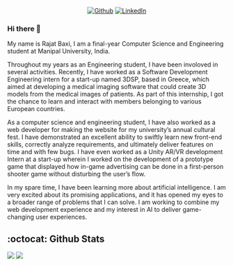 <!--
**Rajatino16/Rajatino16** is a ✨ _special_ ✨ repository because its `README.md` (this file) appears on your GitHub profile.

Here are some ideas to get you started:

- 🔭 I’m currently working on ...
- 🌱 I’m currently learning ...
- 👯 I’m looking to collaborate on ...
- 🤔 I’m looking for help with ...
- 💬 Ask me about ...
- 📫 How to reach me: ...
- 😄 Pronouns: ...
- ⚡ Fun fact: ...
-->
<div >

 
<!-- ![Github](https://user-images.githubusercontent.com/51144829/133453643-c01a04d0-9402-47e1-8933-74a85e1b2d1d.jpg) -->

<p align="center">
 <a href="https://github.com/Rajatino16" target="_blank"><img alt="Github" src="https://img.shields.io/badge/GitHub-%2312100E.svg?&style=for-the-badge&logo=Github&logoColor=white" /></a> 
 <a href="https://www.linkedin.com/in/rajat-baxi-68041716a/" target="_blank"><img alt="LinkedIn" src="https://img.shields.io/badge/linkedin-%230077B5.svg?&style=for-the-badge&logo=linkedin&logoColor=white" /></a> 
</p>
 
</p>
<div>
  
  ### Hi there 👋
My name is Rajat Baxi, I am a final-year Computer Science and Engineering student at Manipal University, India. 
 
Throughout my years as an Engineering student, I have been involoved in several activities. Recently, I have worked as a Software Development Engineering intern for a start-up named 3DSP, based in Greece, which aimed at developing a medical imaging software that could create 3D models from the medical images of patients. As part of this internship, I got the chance to learn and interact with members belonging to various European countries. 

As a computer science and engineering student, I have also worked as a web developer for making the website for my university’s annual cultural fest. I have demonstrated an excellent ability to swiftly learn new front-end skills, correctly analyze requirements, and ultimately deliver features on time and with few bugs. I have even worked as a Unity AR/VR development Intern at a start-up wherein I worked on the development of a prototype game that displayed how in-game advertising can be done in a first-person shooter game without disturbing the user’s flow. 

In my spare time, I have been learning more about artificial intelligence. I am very excited about its promising applications, and it has opened my eyes to a broader range of problems that I can solve. I am working to combine my web development experience and my interest in AI to deliver game-changing user experiences. 


## :octocat: Github Stats 
 
 
[![](https://github-readme-stats.vercel.app/api?username=Rajatino16&count_private=true)](https://github.com/Rajatino16/github-readme-stats)
[![](https://github-readme-stats.vercel.app/api/top-langs/?username=Rajatino16&hide=jupyter%20notebook,html&layout=compact&langs_count=8)](https://github.com/Rajatino16/github-readme-stats)
 
